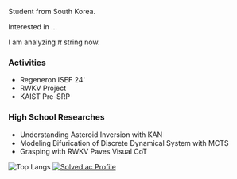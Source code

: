 Student from South Korea.

Interested in ...

I am analyzing $\pi$ string now.

### Activities
- Regeneron ISEF 24'
- RWKV Project
- KAIST Pre-SRP

### High School Researches
- Understanding Asteroid Inversion with KAN
- Modeling Bifurication of Discrete Dynamical System with MCTS
- Grasping with RWKV Paves Visual CoT

![Top Langs](https://github-readme-stats.vercel.app/api/top-langs/?username=eIixirDev)
[![Solved.ac Profile](http://mazassumnida.wtf/api/v2/generate_badge?boj=bllacovvqso)](https://solved.ac/bllacovvqso/)
